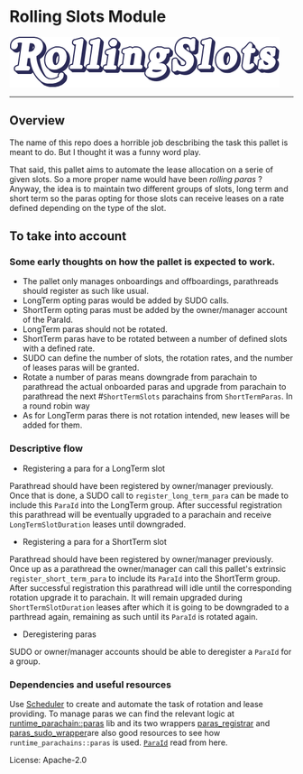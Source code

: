 # Rolling Slots Module
![RollingSlots](res/RollingSlots.png)

---

## Overview
The name of this repo does a horrible job descbribing the task this pallet is meant to do.
 But I thought it was a funny word play.

That said, this pallet aims to automate the lease allocation on a serie of given slots.
 So a more proper name would have been _rolling paras_ ? Anyway, the idea is to maintain
 two different groups of slots, long term and short term so the paras opting for those slots
 can receive leases on a rate defined depending on the type of the slot.

## To take into account

### Some early thoughts on how the pallet is expected to work.

- The pallet only manages onboardings and offboardings, parathreads should register as such like usual.
- LongTerm opting paras would be added by SUDO calls.
- ShortTerm opting paras must be added by the owner/manager account of the ParaId.
- LongTerm paras should not be rotated.
- ShortTerm paras have to be rotated between a number of defined slots with a defined rate.
- SUDO can define the number of slots, the rotation rates, and the number of
 leases paras will be granted.
- Rotate a number of paras means downgrade from parachain to parathread the
 actual onboarded paras and upgrade from parachain to parathread the next 
 #`ShortTermSlots` parachains from `ShortTermParas`. In a round robin way
- As for LongTerm paras there is not rotation intended, new leases will be added for them.

### Descriptive flow

- Registering a para for a LongTerm slot

Parathread should have been registered by owner/manager previously. Once that is done, a SUDO call to `register_long_term_para` can be made to include this `ParaId` into the LongTerm group.
After successful registration this parathread will be eventually upgraded to a parachain and receive `LongTermSlotDuration` leases until downgraded.

- Registering a para for a ShortTerm slot

Parathread should have been registered by owner/manager previously. Once up as a parathread the owner/manager can call this pallet's extrinsic `register_short_term_para` to include its `ParaId` into the ShortTerm group.
After successful registration this parathread will idle until the corresponding rotation upgrade it to parachain. It will remain upgraded during `ShortTermSlotDuration` leases after which it is going to be downgraded to a parthread again, remaining as such until its `ParaId` is rotated again.

- Deregistering paras

SUDO or owner/manager accounts should be able to deregister a `ParaId` for a group.

### Dependencies and useful resources

Use [Scheduler](https://github.com/paritytech/substrate/blob/master/frame/scheduler/src/lib.rs) to create and automate the task of rotation and lease providing.
To manage paras we can find the relevant logic at [runtime_parachain::paras](https://github.com/paritytech/polkadot/blob/master/runtime/parachains/src/paras.rs) lib and its two wrappers [paras_registrar](https://github.com/paritytech/polkadot/blob/master/runtime/common/src/paras_registrar.rs) and [paras_sudo_wrapper](https://github.com/paritytech/polkadot/blob/master/runtime/common/src/paras_sudo_wrapper.rs)are also good resources to see how `runtime_parachains::paras` is used.
[`ParaId`](https://github.com/paritytech/polkadot/blob/master/parachain/src/primitives.rs#L139) read from here.



License: Apache-2.0
